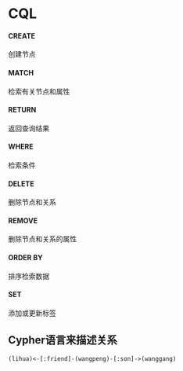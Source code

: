 # CQL

#### CREATE

创建节点

#### MATCH

检索有关节点和属性

#### RETURN

返回查询结果

#### WHERE

检索条件

#### DELETE

删除节点和关系

#### REMOVE

删除节点和关系的属性

#### ORDER BY

排序检索数据

#### SET

添加或更新标签

## Cypher语言来描述关系

```cypher
(lihua)<-[:friend]-(wangpeng)-[:son]->(wanggang)
```

